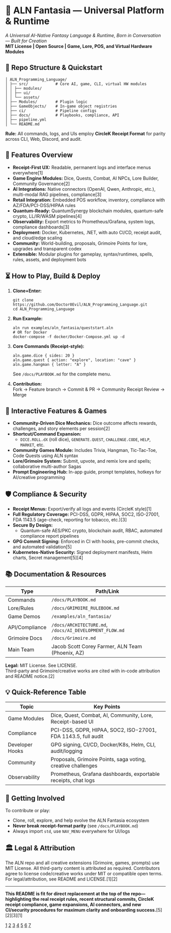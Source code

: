 

# 🌌 ALN Fantasia — Universal Platform & Runtime

*A Universal AI-Native Fantasy Language & Runtime, Born in Conversation — Built for Creation*  
**MIT License | Open Source | Game, Lore, POS, and Virtual Hardware Modules**

## 💾 Repo Structure & Quickstart

```
│ ALN_Programming_Language/
│ ├── src/            # Core AI, game, CLI, virtual HW modules
│ │ ├── modules/
│ │ ├── ui/
│ │ └── assets/
│ ├── Modules/        # Plugin logic
│ ├── GameObjects/    # In-game object registries
│ ├── ci/             # Pipeline configs
│ ├── docs/           # Playbooks, compliance, API
│ ├── pipeline.yml
│ └── README.md
```
**Rule:** All commands, logs, and UIs employ **CircleK Receipt Format** for parity across CLI, Web, Discord, and audit.

## 🚀 Features Overview

- **Receipt-First UX:** Readable, permanent logs and interface menus everywhere[1]
- **Game Engine Modules:** Dice, Quests, Combat, AI NPCs, Lore Builder, Community Governance[2]
- **AI Integrations:** Native connectors (OpenAI, Qwen, Anthropic, etc.), multi-modal RAG pipelines, compliance[3]
- **Retail Integration:** Embedded POS workflow, inventory, compliance with AZ/FDA/PCI-DSS/HIPAA rules
- **Quantum-Ready:** QuantumSynergy blockchain modules, quantum-safe crypto, LL/IR/WASM pipelines[4]
- **Observability:** Export metrics to Prometheus/Grafana, system logs, compliance dashboards[3]
- **Deployment:** Docker, Kubernetes, .NET, with auto CI/CD, receipt audit, and cloud/edge scaling
- **Community:** World-building, proposals, Grimoire Points for lore, upgrades and transparent codex
- **Extensible:** Modular plugins for gameplay, syntax/runtimes, spells, rules, assets, and deployment bots

## ⏳ How to Play, Build & Deploy

1. **Clone+Enter:**
   ```
   git clone https://github.com/Doctor0Evil/ALN_Programming_Language.git
   cd ALN_Programming_Language
   ```
2. **Run Example:**
   ```
   aln run examples/aln_fantasia/queststart.aln
   # OR for Docker
   docker-compose -f docker/Docker-Compose.yml up -d
   ```
3. **Core Commands (Receipt-style):**
   ```
   aln.game.dice { sides: 20 }
   aln.game.quest { action: "explore", location: "cave" }
   aln.game.hangman { letter: "A" }
   ```
   See `/docs/PLAYBOOK.md` for the complete menu.

4. **Contribution:**  
   Fork → Feature branch → Commit & PR → Community Receipt Review → Merge

## 🎲 Interactive Features & Games

- **Community-Driven Dice Mechanics:** Dice outcome affects rewards, challenges, and story elements per session[2]
- **Shortcut/Command Expansion:**  
  - `DICE.ROLL.dX` (roll dice), `GENERATE.QUEST`, `CHALLENGE.CODE`, `HELP`, `MARKET`, etc.
- **Community Games Module:** Includes Trivia, Hangman, Tic-Tac-Toe, Code Quests using ALN syntax
- **Lore/Grimoire System:** Submit, upvote, and remix lore and spells; collaborative multi-author Sagas
- **Prompt Engineering Hub:** In-app guide, prompt templates, hotkeys for AI/creative programming

## 🛡️ Compliance & Security

- **Receipt Menus:** Export/verify all logs and events (CircleK style)[1]
- **Full Regulatory Coverage:** PCI-DSS, GDPR, HIPAA, SOC2, ISO-27001, FDA 1143.5 (age-check, reporting for tobacco, etc.)[3]
- **Secure By Design:**  
  - Quantum-safe AES/PKC crypto, blockchain audit, RBAC, automated compliance report pipelines
- **GPG Commit Signing:** Enforced in CI with hooks, pre-commit checks, and automated validation[5]
- **Kubernetes-Native Security:** Signed deployment manifests, Helm charts, Secret management[5][4]

## 📚 Documentation & Resources

| Type          | Path/Link                                  |
|---------------|--------------------------------------------|
| Commands      | `/docs/PLAYBOOK.md`                        |
| Lore/Rules    | `/docs/GRIMOIRE_RULEBOOK.md`               |
| Game Demos    | `/examples/aln_fantasia/`                  |
| API/Compliance| `/docs/ARCHITECTURE.md`, `/docs/AI_DEVELOPMENT_FLOW.md` |
| Grimoire Docs | `/docs/Grimoire.md`                        |
| Main Team     | Jacob Scott Corey Farmer, ALN Team (Phoenix, AZ) |

**Legal:** MIT License. See LICENSE.  
Third-party and Grimoire/creative works are cited with in-code attribution and README notice.[2]

## 💡 Quick-Reference Table

| Topic           | Key Points                                                                   |
|-----------------|-----------------------------------------------------------------------------|
| Game Modules    | Dice, Quest, Combat, AI, Community, Lore, Receipt-based UI                  |
| Compliance      | PCI-DSS, GDPR, HIPAA, SOC2, ISO-27001, FDA 1143.5, full audit               |
| Developer Hooks | GPG signing, CI/CD, Docker/K8s, Helm, CLI, audit/logging                    |
| Community       | Proposals, Grimoire Points, saga voting, creative challenges                |
| Observability   | Prometheus, Grafana dashboards, exportable receipts, chat logs              |

## 🚦 Getting Involved

To contribute or play:  
- Clone, roll, explore, and help evolve the ALN Fantasia ecosystem
- **Never break receipt-format parity** (see `/docs/PLAYBOOK.md`)
- Always import `std`, use `NAV_MENU` everywhere for UI/logs

## 🏛️ Legal & Attribution

The ALN repo and all creative extensions (Grimoire, games, prompts) use MIT License. All third-party content is attributed as required. Contributors agree to license code/creative works under MIT or compatible open terms. For legal/attribution, see README and LICENSE.[1][2]

***

**This README is fit for direct replacement at the top of the repo—highlighting the real receipt rules, recent structural commits, CircleK receipt compliance, game expansions, AI connectors, and new CI/security procedures for maximum clarity and onboarding success.**[5][2][3][1]

[1](https://github.com/Doctor0Evil/ALN_Programming_Language)
[2](https://ppl-ai-file-upload.s3.amazonaws.com/web/direct-files/collection_673d0eb5-c614-4882-8690-d433af904690/95d52a7c-7286-4180-8317-4b59bd594bb0/ALNFantasia.txt)
[3](https://ppl-ai-file-upload.s3.amazonaws.com/web/direct-files/collection_673d0eb5-c614-4882-8690-d433af904690/dc8b5e00-87d2-4a38-bf10-9fbe1d61550c/here-are-your-settings-for-my-lzwVP06zQraDwzL5u_AGjA.md)
[4](https://ppl-ai-file-upload.s3.amazonaws.com/web/direct-files/collection_673d0eb5-c614-4882-8690-d433af904690/b4a8b3a2-c43f-4f80-b1e9-db2f85e0a1e1/bash-net-v8-00-event-not-found-_yNeMz4ORh2oZ_rPufeCZg.md)
[5](https://ppl-ai-file-upload.s3.amazonaws.com/web/direct-files/collection_673d0eb5-c614-4882-8690-d433af904690/c728ab9d-4395-4955-9d15-cbb3f008180e/rewrite-the-entire-conversatio-mWxyHEyYQo.mCTKK44ZpgA.md)
[6](https://github.com/Doctor0Evil/ALN_Programming_Language/tree/fixer/autofix-1732)
[7](https://ppl-ai-file-upload.s3.amazonaws.com/web/direct-files/collection_673d0eb5-c614-4882-8690-d433af904690/5e0059f9-c3f1-4c9e-a02a-1d053daae8a2/i-need-help-obtaining-my-aln-s-yYMXDj2WS4S4gtVGEM8zng.md)
